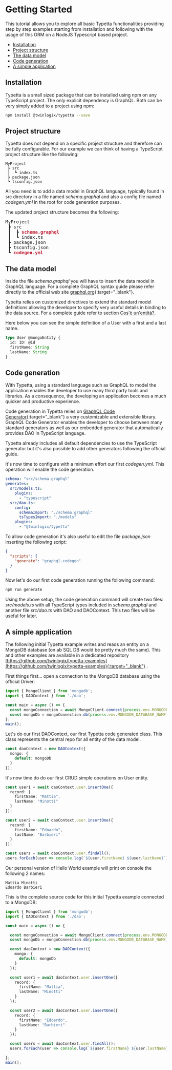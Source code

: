 # Getting Started

This tutorial allows you to explore all basic Typetta functionalities providing step by step examples starting from installation and following with the usage of this ORM on a NodeJS Typescript based project.

  - [Installation](#installation)
  - [Project structure](#project-structure)
  - [The data model](#data-model)
  - [Code generation](#code-generation)
  - [A simple application](#simple-application)

## Installation

Typetta is a small sized package that can be installed using npm on any TypeScript project. The only explicit dependency is GraphQL. Both can be very simply added to a project using npm:
```bash
npm install @twinlogix/typetta --save
```

## Project structure

Typetta does not depend on a specific project structure and therefore can be fully configurable. For our example we can think of having a TypeScript project structure like the following:
```
MyProject
 ┣ src
 ┃  ┗ index.ts 
 ┣ package.json
 ┗ tsconfig.json
```

All you need is to add a data model in GraphQL language, typically found in src directory in a file named *schema.graphql* and also a config file named *codegen.yml* in the root for code generation purposes.

The updated project structure becomes the following:
<pre>
MyProject
 ┣ src
 ┃  ┣ <b style="color: #bf1c31;">schema.graphql</b>
 ┃  ┗ index.ts 
 ┣ package.json
 ┣ tsconfig.json
 ┗ <b style="color: #bf1c31;">codegen.yml</b>
</pre>

## The data model

Inside the file *schema.graphql* you will have to insert the data model in GraphQL language. For a complete GraphQL syntax guide please refer directly to the official web site [graphql.org](https://graphql.org/learn/){:target="_blank"}.

Typetta relies on customized directives to extend the standard model definitions allowing the developer to specify very useful details in binding to the data source. For a complete guide refer to section [Cos'è un'entità?](../data-model/entities).

Here below you can see the simple definition of a User with a first and a last name.
```typescript
type User @mongoEntity {
  id: ID! @id
  firstName: String
  lastName: String
}
```

## Code generation

With Typetta, using a standard language such as GraphQL to model the application enables the developer to use many third party tools and libraries. As a consequence, the developing an application becomes a much quicker and productive experience.

Code generation in Typetta relies on [GraphQL Code Generator](https://www.graphql-code-generator.com){:target="_blank"} a very customizable and extensible library.
GraphQL Code Generator enables the developer to choose between many standard generators as well as our embedded generator that automatically provides DAO in TypeScript language.

Typetta already includes all default dependencies to use the TypeScript generator but it's also possible to add other generators following the official guide.

It's now time to configure with a minimum effort our first *codegen.yml*. This operation will enable the code generation.

```yaml
schema: "src/schema.graphql"
generates:
  src/models.ts:
    plugins:
      - "typescript"
  src/dao.ts:
    config:
      schemaImport: "./schema.graphql"
      tsTypesImport: "./models"
    plugins:
      - "@twinlogix/typetta"

```

To allow code generation it's also useful to edit the file *package.json* inserting the following script:
```json
{
  "scripts": {
    "generate": "graphql-codegen"
  }
}
```

Now let's do our first code generation running the following command:

```bash
npm run generate
```

Using the above setup, the code generation command will create two files: *src/models.ts* with all TypeScript types included in *schema.graphql* and another file *src/dao.ts* with DAO and DAOContext. This two files will be useful for later.

## A simple application

The following initial Typetta example writes and reads an entity on a MongoDB database (on ab SQL DB would be pretty much the same). This and other examples are available in a dedicated repository [https://github.com/twinlogix/typetta-examples](https://github.com/twinlogix/typetta-examples){:target="_blank"} .

First things first... open a connection to the MongoDB database using the official Driver:

```typescript
import { MongoClient } from 'mongodb';
import { DAOContext } from './dao';

const main = async () => {
  const mongoConnection = await MongoClient.connect(process.env.MONGODB_URL!);
  const mongoDb = mongoConnection.db(process.env.MONGODB_DATABASE_NAME);
};
main();
```

Let's do our first DAOContext, our first Typetta code generated class. This class represents the central repo for all entity of the data model.

```typescript
const daoContext = new DAOContext({
  mongo: {
    default: mongoDb
  }
});
```

It's now time do do our first CRUD simple operations on User entity.

```typescript
const user1 = await daoContext.user.insertOne({
  record: {
    firstName: "Mattia",
    lastName: "Minotti"
  }
});

const user2 = await daoContext.user.insertOne({
  record: {
    firstName: "Edoardo",
    lastName: "Barbieri"
  }
});

const users = await daoContext.user.findAll();
users.forEach(user => console.log(`${user.firstName} ${user.lastName}`));
```

Our personal version of Hello World example will print on console the following 2 names:
```
Mattia Minotti
Edoardo Barbieri
```

This is the complete source code for this initial Typetta example connected to a MongoDB:

```typescript
import { MongoClient } from 'mongodb';
import { DAOContext } from './dao';

const main = async () => {

  const mongoConnection = await MongoClient.connect(process.env.MONGODB_URL!);
  const mongoDb = mongoConnection.db(process.env.MONGODB_DATABASE_NAME);

  const daoContext = new DAOContext({
    mongo: {
      default: mongoDb
    }
  });

  const user1 = await daoContext.user.insertOne({
    record: {
      firstName: "Mattia",
      lastName: "Minotti"
    }
  });

  const user2 = await daoContext.user.insertOne({
    record: {
      firstName: "Edoardo",
      lastName: "Barbieri"
    }
  });

  const users = await daoContext.user.findAll();
  users.forEach(user => console.log(`${user.firstName} ${user.lastName}`));

};
main();
```
